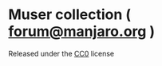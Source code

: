 # Muser collection ( forum@manjaro.org )

Released under the [CC0](https://creativecommons.org/publicdomain/zero/1.0/) license

